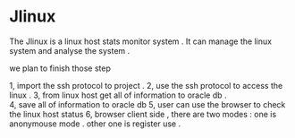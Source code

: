 # Jlinux
The Jlinux is a linux host stats monitor system .  It can manage the linux system and analyse the system  .  


we plan to finish those step  

1, import the ssh protocol to project . 
2, use the ssh protocol to access the linux .
3, from linux host get all of information to oracle db .  
4, save all of information to oracle db 
5, user can use the browser to check the linux host status 
6, browser client side , there are two modes : one is anonymouse mode . other one is register use . 
